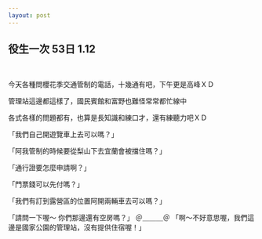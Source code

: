 ```yaml
---
layout: post
---
```


役生一次 53日 1.12
---

<br>

今天各種問櫻花季交通管制的電話，十幾通有吧，下午更是高峰ＸＤ

管理站這邊都這樣了，國民賓館和富野也難怪常常都忙線中

各式各樣的問題都有，也算是長知識和練口才，還有練聽力吧ＸＤ

「我們自己開遊覽車上去可以嗎？」

「阿我管制的時候要從梨山下去宜蘭會被擋住嗎？」

「通行證要怎麼申請啊？」

「門票錢可以先付嗎？」

「我們有訂到露營區的位置阿開兩輛車去可以嗎？」

「請問一下喔～ 你們那邊還有空房嗎？」 ＠＿＿＿＠ 「啊～不好意思喔，我們這邊是國家公園的管理站，沒有提供住宿喔！」

<br>
